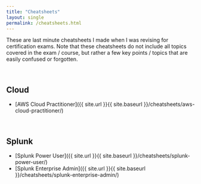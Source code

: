 ```yaml
---
title: "Cheatsheets"
layout: single
permalink: /cheatsheets.html
---
```


These are last minute cheatsheets I made when I was revising for certification exams. Note that these cheatsheets do not include all topics covered in the exam / course, but rather a few key points / topics that are easily confused or forgotten.

<br>

## Cloud
- [AWS Cloud Practitioner]({{ site.url }}{{ site.baseurl }}/cheatsheets/aws-cloud-practitioner/)

<br>

## Splunk
- [Splunk Power User]({{ site.url }}{{ site.baseurl }}/cheatsheets/splunk-power-user/)
- [Splunk Enterprise Admin]({{ site.url }}{{ site.baseurl }}/cheatsheets/splunk-enterprise-admin/)

<br>
